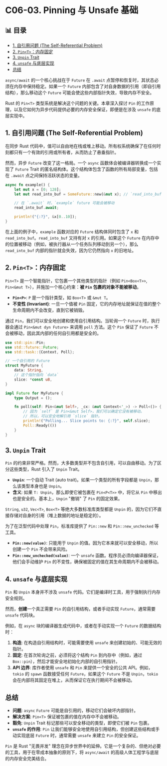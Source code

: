 ﻿# C06-03. Pinning 与 Unsafe 基础


## 📊 目录

- [1. 自引用问题 (The Self-Referential Problem)](#1-自引用问题-the-self-referential-problem)
- [2. `Pin<T>`：内存固定](#2-pint内存固定)
- [3. `Unpin` Trait](#3-unpin-trait)
- [4. `unsafe` 与底层实现](#4-unsafe-与底层实现)
- [总结](#总结)


`async/await` 的一个核心挑战在于 `Future` 在 `.await` 点暂停和恢复时，其状态必须在内存中保持稳定。如果一个 `Future` 内部包含了对自身数据的引用（即自引用结构），那么移动这个 `Future` 可能会使这些内部指针失效，导致内存不安全。

Rust 的 `Pin<T>` 类型系统是解决这个问题的关键。本章深入探讨 `Pin` 的工作原理，以及它如何为异步代码提供必要的内存安全保证，即便是在涉及 `unsafe` 的底层实现中。

## 1. 自引用问题 (The Self-Referential Problem)

在同步 Rust 代码中，值可以自由地在栈或堆上移动。所有权系统确保了在任何时刻都只有一个有效的引用或所有者，从而防止了悬垂指针。

然而，异步 `Future` 改变了这一格局。一个 `async` 函数体会被编译器转换成一个实现了 `Future` Trait 的匿名结构体。这个结构体包含了函数的所有局部变量，包括在 `.await` 点之间保持活跃状态的变量。

```rust
async fn example() {
    let mut x = [0; 128];
    let mut read_into_buf = SomeFuture::new(&mut x); // `read_into_buf` 包含对 `x` 的引用

    // 在 `.await` 时，`example` future 可能会被移动
    read_into_buf.await;

    println!("{:?}", &x[0..10]);
}
```

在上面的例子中，`example` 函数对应的 `Future` 结构体同时包含了 `x` 和 `read_into_buf`。`read_into_buf` 又持有对 `x` 的引用。如果这个 `Future` 在内存中的位置被移动（例如，被执行器从一个任务队列移动到另一个），那么 `read_into_buf` 内部的指针就会失效，因为它仍然指向 `x` 的旧地址。

## 2. `Pin<T>`：内存固定

`Pin<T>` 是一个智能指针，它包裹一个其他类型的指针（例如 `Pin<Box<T>>`, `Pin<&mut T>`），并施加一个核心约束：**被 `Pin` 包裹的对象不能被移动**。

- **`Pin<P>`**: `P` 是一个指针类型，如 `Box<T>` 或 `&mut T`。
- **不变性 (Invariant)**: 一旦一个值被 `Pin` 固定，它的内存地址就保证在值的整个生命周期内不会改变，直到它被销毁。

通过 `Pin`，我们可以安全地创建和使用自引用结构。当轮询一个 `Future` 时，执行器会通过 `Pin<&mut dyn Future>` 来调用 `poll` 方法。这个 `Pin` 保证了 `Future` 不会被移动，因此其内部的任何自引用都是安全的。

```rust
use std::pin::Pin;
use std::future::Future;
use std::task::{Context, Poll};

// 一个自引用的 Future
struct MyFuture {
    data: String,
    // 这个指针指向 `data`
    slice: *const u8,
}

impl Future for MyFuture {
    type Output = ();

    fn poll(self: Pin<&mut Self>, _cx: &mut Context<'_>) -> Poll<()> {
        // 因为 `self` 是 Pin<&mut Self>，我们可以确定它没有被移动。
        // 所以，可以安全地解引用 `slice` 指针。
        println!("Polling... Slice points to: {:?}", self.slice);
        Poll::Ready(())
    }
}
```

## 3. `Unpin` Trait

`Pin` 的约束非常严格。然而，大多数类型并不包含自引用，可以自由移动。为了区分这些类型，Rust 引入了 `Unpin` Trait。

- **`Unpin`**: 一个自动 Trait (auto trait)。如果一个类型的所有字段都是 `Unpin`，那么该类型本身也是 `Unpin`。
- **含义**: 如果 `T: Unpin`，那么即使它被包裹在 `Pin<P<T>>` 中，将它从 `Pin` 中移出也是安全的。基本上，`Unpin` "撤销" 了 `Pin` 的固定效果。

`String`, `u32`, `Vec<T>`, `Box<T>` 等绝大多数标准库类型都是 `Unpin` 的，因为它们不直接存储对自身的引用（堆上数据的地址是稳定的）。

为了在泛型代码中处理 `Pin`，标准库提供了 `Pin::new` 和 `Pin::new_unchecked` 等工具。

- **`Pin::new(value)`**: 只能用于 `Unpin` 的值。因为它本来就可以安全移动，所以创建一个 `Pin` 不会带来风险。
- **`Pin::new_unchecked(value)`**: 一个 `unsafe` 函数。程序员必须向编译器保证，他们会手动维护 `Pin` 的不变性，确保被固定的值在其生命周期内不会被移动。

## 4. `unsafe` 与底层实现

`Pin` 和 `Unpin` 本身并不涉及 `unsafe` 代码。它们是编译时工具，用于强制执行内存安全规则。

然而，**创建**一个真正需要 `Pin` 的自引用结构，或者手动实现 `Future`，通常需要 `unsafe` 代码块。

例如，在 `async` 块的编译器生成代码中，或者在手动实现一个 `Future` 的数据结构时：

1. **构造**: 在构造自引用结构时，可能需要使用 `unsafe` 来创建初始的、可能无效的指针。
2. **固定**: 在首次轮询之前，必须将这个结构 `Pin` 到内存中（例如，通过 `Box::pin`），然后才能安全地初始化内部的自引用指针。
3. **API 边界**: 库作者使用 `unsafe` 和 `Pin` 来提供一个安全的公共 API。例如，`tokio` 的 `spawn` 函数接受任何 `Future`，如果这个 `Future` 不是 `Unpin`，`tokio` 会在内部将其固定在堆上，从而保证它在执行期间不会被移动。

## 总结

- **问题**: `async` `Future` 可能是自引用的，移动它们会破坏内部指针。
- **解决方案**: `Pin<T>` 保证被包裹的值在内存中不会被移动。
- **豁免**: `Unpin` Trait 标记那些可以安全移动的类型，即使它们被 `Pin` 包裹。
- **`unsafe` 的作用**: `Pin` 让我们能够安全地使用自引用结构，但创建这些结构或手动实现底层 `Future` 时，通常需要 `unsafe` 来建立 `Pin` 的安全保证。

`Pin` 是 Rust "无畏并发" 理念在异步世界中的延伸。它是一个复杂的、但绝对必要的工具，用于在零成本抽象的原则下，将 `async/await` 的高级人体工程学与底层的内存安全完美结合。
